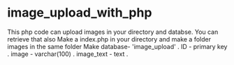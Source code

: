 # image_upload_with_php
This php code can upload images in your directory and databse. You can retrieve that also
Make a index.php in your directory and make a folder images in the same folder
Make database- 'image_upload' .
    ID - primary key .
    image - varchar(100) .
    image_text - text .
